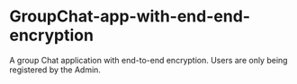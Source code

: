# GroupChat-app-with-end-end-encryption
A group Chat application with end-to-end encryption. Users are only being registered by the Admin. 

